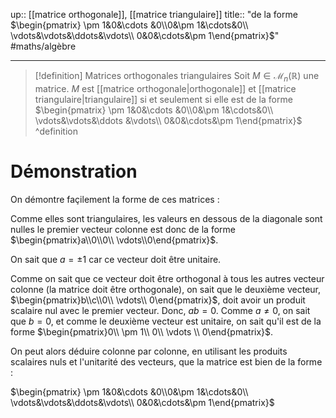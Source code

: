 up:: [[matrice orthogonale]], [[matrice triangulaire]]
title:: "de la forme $\begin{pmatrix} \pm 1&0&\cdots &0\\0&\pm 1&\cdots&0\\ \vdots&\vdots&\ddots&\vdots\\ 0&0&\cdots&\pm 1\end{pmatrix}$"
#maths/algèbre 

---

> [!definition] Matrices orthogonales triangulaires
> Soit $M \in \mathcal{M}_{n}(\mathbb{R})$ une matrice.
> $M$ est [[matrice orthogonale|orthogonale]] et [[matrice triangulaire|triangulaire]] si et seulement si elle est
de la forme $\begin{pmatrix} \pm 1&0&\cdots &0\\0&\pm 1&\cdots&0\\ \vdots&\vdots&\ddots &\vdots\\ 0&0&\cdots&\pm 1\end{pmatrix}$
^definition


# Démonstration

On démontre façilement la forme de ces matrices :

Comme elles sont triangulaires, les valeurs en dessous de la diagonale sont nulles
le premier vecteur colonne est donc de la forme $\begin{pmatrix}a\\0\\0\\ \vdots\\0\end{pmatrix}$.

On sait que $a = \pm 1$ car ce vecteur doit être unitaire.

Comme on sait que ce vecteur doit être orthogonal à tous les autres vecteur colonne (la matrice doit être orthogonale), on sait que le deuxième vecteur, $\begin{pmatrix}b\\c\\0\\ \vdots\\ 0\end{pmatrix}$, doit avoir un produit scalaire nul avec le premier vecteur. Donc, $ab = 0$. Comme $a \neq 0$, on sait que $b = 0$, et comme le deuxième vecteur est unitaire, on sait qu'il est de la forme $\begin{pmatrix}0\\ \pm 1\\ 0\\ \vdots \\ 0\end{pmatrix}$.

On peut alors déduire colonne par colonne, en utilisant les produits scalaires nuls et l'unitarité des vecteurs, que la matrice est bien de la forme :

$\begin{pmatrix} \pm 1&0&\cdots &0\\0&\pm 1&\cdots&0\\ \vdots&\vdots&\ddots&\vdots\\ 0&0&\cdots&\pm 1\end{pmatrix}$


